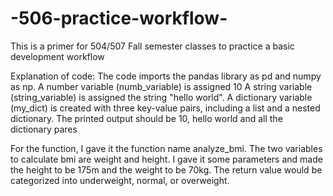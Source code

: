 # -506-practice-workflow-
This is a primer for 504/507 Fall semester classes to practice a basic development workflow

Explanation of code:
The code imports the pandas library as pd and numpy as np.
A number variable (numb_variable) is assigned 10
A string variable (string_variable) is assigned the string "hello world".
A dictionary variable (my_dict) is created with three key-value pairs, including a list and a nested dictionary.
The printed output should be 10, hello world and all the dictionary pares

For the function, I gave it the function name analyze_bmi. The two variables to calculate bmi are weight and height. I gave it some parameters and made the height to be 175m and the weight to be 70kg. The return value would be categorized into underweight, normal, or overweight. 